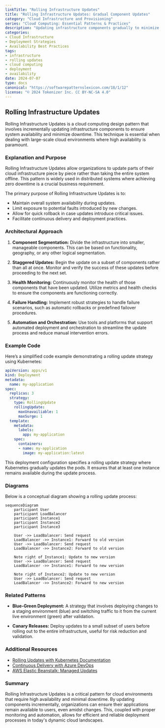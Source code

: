 ```yaml
---
linkTitle: "Rolling Infrastructure Updates"
title: "Rolling Infrastructure Updates: Gradual Component Updates"
category: "Cloud Infrastructure and Provisioning"
series: "Cloud Computing: Essential Patterns & Practices"
description: "Updating infrastructure components gradually to minimize impact on availability."
categories:
- Cloud Infrastructure
- Deployment Strategies
- Availability Best Practices
tags:
- infrastructure
- rolling updates
- cloud computing
- deployment
- availability
date: 2024-07-07
type: docs
canonical: "https://softwarepatternslexicon.com/18/1/12"
license: "© 2024 Tokenizer Inc. CC BY-NC-SA 4.0"
---
```


## Rolling Infrastructure Updates

Rolling Infrastructure Updates is a cloud computing design pattern that involves incrementally updating infrastructure components to ensure system availability and minimize downtime. This technique is essential when dealing with large-scale cloud environments where high availability is paramount.

### Explanation and Purpose

Rolling Infrastructure Updates allow organizations to update parts of their cloud infrastructure piece by piece rather than taking the entire system offline. This pattern is widely used in distributed systems where achieving zero downtime is a crucial business requirement. 

The primary purpose of Rolling Infrastructure Updates is to:

- Maintain overall system availability during updates.
- Limit exposure to potential faults introduced by new changes.
- Allow for quick rollback in case updates introduce critical issues.
- Facilitate continuous delivery and deployment practices.

### Architectural Approach

1. **Component Segmentation:** Divide the infrastructure into smaller, manageable components. This can be based on functionality, geography, or any other logical segmentation.

2. **Staggered Updates:** Begin the update on a subset of components rather than all at once. Monitor and verify the success of these updates before proceeding to the next set.

3. **Health Monitoring:** Continuously monitor the health of those components that have been updated. Utilize metrics and health checks to ensure the components are functioning correctly.

4. **Failure Handling:** Implement robust strategies to handle failure scenarios, such as automatic rollbacks or predefined failover procedures.

5. **Automation and Orchestration:** Use tools and platforms that support automated deployment and orchestration to streamline the update process and reduce manual intervention errors.

### Example Code

Here’s a simplified code example demonstrating a rolling update strategy using Kubernetes:

```yaml
apiVersion: apps/v1
kind: Deployment
metadata:
  name: my-application
spec:
  replicas: 3
  strategy:
    type: RollingUpdate
    rollingUpdate:
      maxUnavailiable: 1
      maxSurge: 1
  template:
    metadata:
      labels:
        app: my-application
    spec:
      containers:
      - name: my-application
        image: my-application:latest
```

This deployment configuration specifies a rolling update strategy where Kubernetes gradually updates the pods. It ensures that at least one instance remains available during the update process.

### Diagrams

Below is a conceptual diagram showing a rolling update process:

```mermaid
sequenceDiagram
    participant User
    participant LoadBalancer
    participant Instance1
    participant Instance2
    participant Instance3

    User ->> LoadBalancer: Send request
    LoadBalancer ->> Instance1: Forward to old version
    User ->> LoadBalancer: Send request
    LoadBalancer ->> Instance2: Forward to old version

    Note right of Instance1: Update to new version
    User ->> LoadBalancer: Send request
    LoadBalancer ->> Instance1: Forward to new version

    Note right of Instance2: Update to new version
    User ->> LoadBalancer: Send request
    LoadBalancer ->> Instance2: Forward to new version
```

### Related Patterns

- **Blue-Green Deployment:** A strategy that involves deploying changes to a staging environment (blue) and switching traffic to it from the current live environment (green) after validation.

- **Canary Releases:** Deploy updates to a small subset of users before rolling out to the entire infrastructure, useful for risk reduction and validation.

### Additional Resources

- [Rolling Updates with Kubernetes Documentation](https://kubernetes.io/docs/tutorials/kubernetes-basics/update/update-intro/)
- [Continuous Delivery with Azure DevOps](https://docs.microsoft.com/en-us/azure/devops/pipelines/?view=azure-devops)
- [AWS Elastic Beanstalk: Managed Updates](https://docs.aws.amazon.com/elasticbeanstalk/latest/dg/environment-configuration-managed-updates.html)

### Summary

Rolling Infrastructure Updates is a critical pattern for cloud environments that require high availability and minimal downtime. By updating components incrementally, organizations can ensure their applications remain available to users, even amidst changes. This, coupled with proper monitoring and automation, allows for efficient and reliable deployment processes in today's dynamic cloud landscapes.
